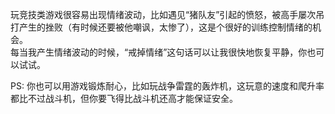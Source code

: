 玩竞技类游戏很容易出现情绪波动，比如遇见“猪队友”引起的愤怒，被高手屡次吊打产生的挫败（有时候还要被他嘲讽，太惨了），这是个很好的训练控制情绪的机会。  
每当我产生情绪波动的时候，“戒掉情绪”这句话可以让我很快地恢复平静，你也可以试试。  

PS: 你也可以用游戏锻炼耐心，比如玩战争雷霆的轰炸机，这玩意的速度和爬升率都比不过战斗机，但你要飞得比战斗机还高才能保证安全。  